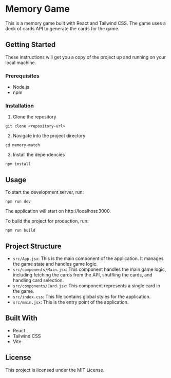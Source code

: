 # Memory Game

This is a memory game built with React and Tailwind CSS. The game uses a deck of cards API to generate the cards for the game.

## Getting Started

These instructions will get you a copy of the project up and running on your local machine.

### Prerequisites

- Node.js
- npm

### Installation

1. Clone the repository

```
git clone <repository-url>
```

2. Navigate into the project directory

```
cd memory-match
```

3. Install the dependencies

```
npm install
```

## Usage

To start the development server, run:

```
npm run dev
```

The application will start on http://localhost:3000.

To build the project for production, run:

```
npm run build
```

## Project Structure

- `src/App.jsx`: This is the main component of the application. It manages the game state and handles game logic.
- `src/components/Main.jsx`: This component handles the main game logic, including fetching the cards from the API, shuffling the cards, and handling card selection.
- `src/components/Card.jsx`: This component represents a single card in the game.
- `src/index.css`: This file contains global styles for the application.
- `src/main.jsx`: This is the entry point of the application.

## Built With

- React
- Tailwind CSS
- Vite

## License

This project is licensed under the MIT License.
